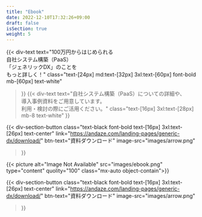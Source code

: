 ```yaml
---
title: "Ebook"
date: 2022-12-10T17:32:26+09:00
draft: false
isSection: true
weight: 5
---
```


<section class="py-10 px-2 bg-[url('../img/patterB.png')] bg-cover relative after:content-[''] after:bg-black after:w-full after:h-full after:absolute after:top-0 after:left-0 after:bg-opacity-50 3xl:pr-2" id="download">

<div class="w-full lg:w-[calc(100%_-_16rem)] 2xl:w-fit 2xl:mx-auto">

<div class="py-10 lg:py-20 px-2 lg:px-0 lg:w-11/12 mx-auto flex flex-col md:flex-row gap-x-32 md:gap-x-16 relative z-50">

<div>

{{< div-text
    text="100万円からはじめられる<br class='hidden lg:block'>自社システム構築（PaaS）<br class='hidden lg:block'>「ジェネリックDX」のことを<br class='hidden lg:block'>もっと詳しく！"
    class="text-[24px] md:text-[32px] 3xl:text-[60px] font-bold mb-[60px] text-white"
>}}
{{< div-text
    text="自社システム構築（PaaS）についての詳細や、<br>導入事例資料をご用意しています。<br>利用・検討の際にご活用ください。"
    class="text-[16px] 3xl:text-[28px] mb-8 text-white"
>}}

<div class="hidden md:block">

{{< div-section-button 
    class="text-black font-bold text-[16px] 3xl:text-[26px] text-center"
    link="https://andaze.com/landing-pages/generic-dx/download/"
    btn-text="資料ダウンロード"
    image-src="images/arrow.png"
>}}

</div>

</div>

<div class="w-[335px] h-[502px] shrink-0">

{{< picture alt="Image Not Available" src="images/ebook.png" type="content" quolity="100" class="mx-auto object-contain">}}

</div>

<div class="md:hidden">

{{< div-section-button 
    class="text-black font-bold text-[16px] 3xl:text-[26px] text-center"
    link="https://andaze.com/landing-pages/generic-dx/download/"
    btn-text="資料ダウンロード"
    image-src="images/arrow.png"
>}}

</div>

</div>

</div>


</section>
